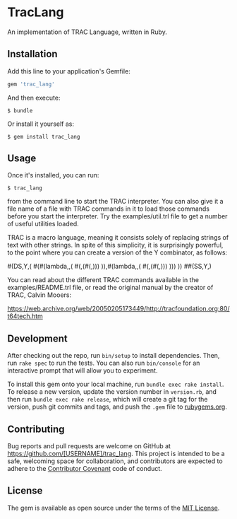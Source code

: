 # TracLang

An implementation of TRAC Language, written in Ruby.

## Installation

Add this line to your application's Gemfile:

```ruby
gem 'trac_lang'
```

And then execute:

    $ bundle

Or install it yourself as:

    $ gem install trac_lang

## Usage

Once it's installed, you can run:

    $ trac_lang
    
from the command line to start the TRAC interpreter.  You can also give it a file name of a file with TRAC commands in it to load those commands before you start the interpreter.  Try the examples/util.trl file to get a number of useful utilities loaded.  

TRAC is a macro language, meaning it consists solely of replacing strings of text with other strings.  In spite of this simplicity, it is surprisingly powerful, to the point where you can create a version of the Y combinator, as follows:

#(DS,Y,(
  #(#(lambda,<x>,(
    #(<f>,(#(<x>,<x>)))
  )),#(lambda,<x>,(
    #(<f>,(#(<x>,<x>)))
  )))
))
##(SS,Y,<f>)

You can read about the different TRAC commands available in the examples/README.trl file, or read the original manual by the creator of TRAC, Calvin Mooers:

https://web.archive.org/web/20050205173449/http://tracfoundation.org:80/t64tech.htm

## Development

After checking out the repo, run `bin/setup` to install dependencies. Then, run `rake spec` to run the tests. You can also run `bin/console` for an interactive prompt that will allow you to experiment.

To install this gem onto your local machine, run `bundle exec rake install`. To release a new version, update the version number in `version.rb`, and then run `bundle exec rake release`, which will create a git tag for the version, push git commits and tags, and push the `.gem` file to [rubygems.org](https://rubygems.org).

## Contributing

Bug reports and pull requests are welcome on GitHub at https://github.com/[USERNAME]/trac_lang. This project is intended to be a safe, welcoming space for collaboration, and contributors are expected to adhere to the [Contributor Covenant](http://contributor-covenant.org) code of conduct.


## License

The gem is available as open source under the terms of the [MIT License](http://opensource.org/licenses/MIT).

